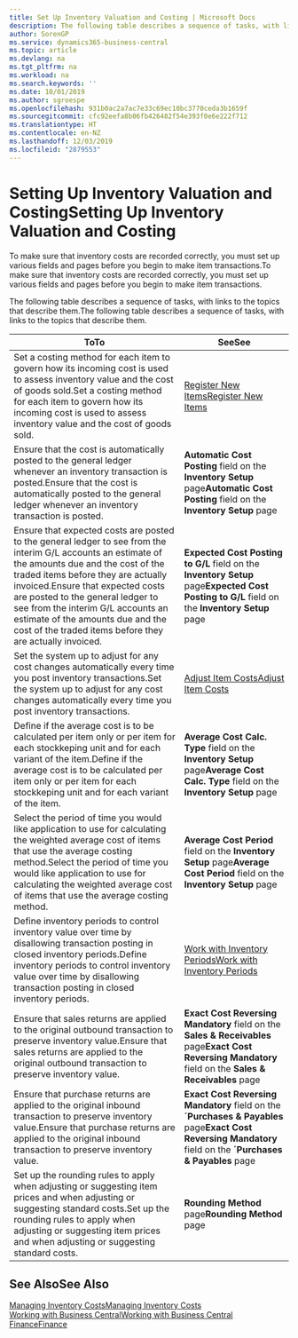 ```yaml
---
title: Set Up Inventory Valuation and Costing | Microsoft Docs
description: The following table describes a sequence of tasks, with links to the topics that describe them.
author: SorenGP
ms.service: dynamics365-business-central
ms.topic: article
ms.devlang: na
ms.tgt_pltfrm: na
ms.workload: na
ms.search.keywords: ''
ms.date: 10/01/2019
ms.author: sgroespe
ms.openlocfilehash: 931b0ac2a7ac7e33c69ec10bc3770ceda3b1659f
ms.sourcegitcommit: cfc92eefa8b06fb426482f54e393f0e6e222f712
ms.translationtype: HT
ms.contentlocale: en-NZ
ms.lasthandoff: 12/03/2019
ms.locfileid: "2879553"
---
```

# <a name="setting-up-inventory-valuation-and-costing"></a><span data-ttu-id="e14d1-103">Setting Up Inventory Valuation and Costing</span><span class="sxs-lookup"><span data-stu-id="e14d1-103">Setting Up Inventory Valuation and Costing</span></span>
<span data-ttu-id="e14d1-104">To make sure that inventory costs are recorded correctly, you must set up various fields and pages before you begin to make item transactions.</span><span class="sxs-lookup"><span data-stu-id="e14d1-104">To make sure that inventory costs are recorded correctly, you must set up various fields and pages before you begin to make item transactions.</span></span>

<span data-ttu-id="e14d1-105">The following table describes a sequence of tasks, with links to the topics that describe them.</span><span class="sxs-lookup"><span data-stu-id="e14d1-105">The following table describes a sequence of tasks, with links to the topics that describe them.</span></span>

|<span data-ttu-id="e14d1-106">**To**</span><span class="sxs-lookup"><span data-stu-id="e14d1-106">**To**</span></span>|<span data-ttu-id="e14d1-107">**See**</span><span class="sxs-lookup"><span data-stu-id="e14d1-107">**See**</span></span>|  
|------------|-------------|  
|<span data-ttu-id="e14d1-108">Set a costing method for each item to govern how its incoming cost is used to assess inventory value and the cost of goods sold.</span><span class="sxs-lookup"><span data-stu-id="e14d1-108">Set a costing method for each item to govern how its incoming cost is used to assess inventory value and the cost of goods sold.</span></span>|[<span data-ttu-id="e14d1-109">Register New Items</span><span class="sxs-lookup"><span data-stu-id="e14d1-109">Register New Items</span></span>](inventory-how-register-new-items.md)|  
|<span data-ttu-id="e14d1-110">Ensure that the cost is automatically posted to the general ledger whenever an inventory transaction is posted.</span><span class="sxs-lookup"><span data-stu-id="e14d1-110">Ensure that the cost is automatically posted to the general ledger whenever an inventory transaction is posted.</span></span>|<span data-ttu-id="e14d1-111">**Automatic Cost Posting** field on the **Inventory Setup** page</span><span class="sxs-lookup"><span data-stu-id="e14d1-111">**Automatic Cost Posting** field on the **Inventory Setup** page</span></span>|  
|<span data-ttu-id="e14d1-112">Ensure that expected costs are posted to the general ledger to see from the interim G/L accounts an estimate of the amounts due and the cost of the traded items before they are actually invoiced.</span><span class="sxs-lookup"><span data-stu-id="e14d1-112">Ensure that expected costs are posted to the general ledger to see from the interim G/L accounts an estimate of the amounts due and the cost of the traded items before they are actually invoiced.</span></span>|<span data-ttu-id="e14d1-113">**Expected Cost Posting to G/L** field on the **Inventory Setup** page</span><span class="sxs-lookup"><span data-stu-id="e14d1-113">**Expected Cost Posting to G/L** field on the **Inventory Setup** page</span></span>|  
|<span data-ttu-id="e14d1-114">Set the system up to adjust for any cost changes automatically every time you post inventory transactions.</span><span class="sxs-lookup"><span data-stu-id="e14d1-114">Set the system up to adjust for any cost changes automatically every time you post inventory transactions.</span></span>|[<span data-ttu-id="e14d1-115">Adjust Item Costs</span><span class="sxs-lookup"><span data-stu-id="e14d1-115">Adjust Item Costs</span></span>](inventory-how-adjust-item-costs.md)|  
|<span data-ttu-id="e14d1-116">Define if the average cost is to be calculated per item only or per item for each stockkeping unit and for each variant of the item.</span><span class="sxs-lookup"><span data-stu-id="e14d1-116">Define if the average cost is to be calculated per item only or per item for each stockkeping unit and for each variant of the item.</span></span>|<span data-ttu-id="e14d1-117">**Average Cost Calc. Type** field on the **Inventory Setup** page</span><span class="sxs-lookup"><span data-stu-id="e14d1-117">**Average Cost Calc. Type** field on the **Inventory Setup** page</span></span>|  
|<span data-ttu-id="e14d1-118">Select the period of time you would like application to use for calculating the weighted average cost of items that use the average costing method.</span><span class="sxs-lookup"><span data-stu-id="e14d1-118">Select the period of time you would like application to use for calculating the weighted average cost of items that use the average costing method.</span></span>|<span data-ttu-id="e14d1-119">**Average Cost Period** field on the **Inventory Setup** page</span><span class="sxs-lookup"><span data-stu-id="e14d1-119">**Average Cost Period** field on the **Inventory Setup** page</span></span>|  
|<span data-ttu-id="e14d1-120">Define inventory periods to control inventory value over time by disallowing transaction posting in closed inventory periods.</span><span class="sxs-lookup"><span data-stu-id="e14d1-120">Define inventory periods to control inventory value over time by disallowing transaction posting in closed inventory periods.</span></span>|[<span data-ttu-id="e14d1-121">Work with Inventory Periods</span><span class="sxs-lookup"><span data-stu-id="e14d1-121">Work with Inventory Periods</span></span>](finance-how-to-work-with-inventory-periods.md)|  
|<span data-ttu-id="e14d1-122">Ensure that sales returns are applied to the original outbound transaction to preserve inventory value.</span><span class="sxs-lookup"><span data-stu-id="e14d1-122">Ensure that sales returns are applied to the original outbound transaction to preserve inventory value.</span></span>|<span data-ttu-id="e14d1-123">**Exact Cost Reversing Mandatory** field on the **Sales & Receivables** page</span><span class="sxs-lookup"><span data-stu-id="e14d1-123">**Exact Cost Reversing Mandatory** field on the **Sales & Receivables** page</span></span>|  
|<span data-ttu-id="e14d1-124">Ensure that purchase returns are applied to the original inbound transaction to preserve inventory value.</span><span class="sxs-lookup"><span data-stu-id="e14d1-124">Ensure that purchase returns are applied to the original inbound transaction to preserve inventory value.</span></span>|<span data-ttu-id="e14d1-125">**Exact Cost Reversing Mandatory** field on the **´Purchases & Payables** page</span><span class="sxs-lookup"><span data-stu-id="e14d1-125">**Exact Cost Reversing Mandatory** field on the **´Purchases & Payables** page</span></span>|
|<span data-ttu-id="e14d1-126">Set up the rounding rules to apply when adjusting or suggesting item prices and when adjusting or suggesting standard costs.</span><span class="sxs-lookup"><span data-stu-id="e14d1-126">Set up the rounding rules to apply when adjusting or suggesting item prices and when adjusting or suggesting standard costs.</span></span>|<span data-ttu-id="e14d1-127">**Rounding Method** page</span><span class="sxs-lookup"><span data-stu-id="e14d1-127">**Rounding Method** page</span></span>|  

## <a name="see-also"></a><span data-ttu-id="e14d1-128">See Also</span><span class="sxs-lookup"><span data-stu-id="e14d1-128">See Also</span></span>  
[<span data-ttu-id="e14d1-129">Managing Inventory Costs</span><span class="sxs-lookup"><span data-stu-id="e14d1-129">Managing Inventory Costs</span></span>](finance-manage-inventory-costs.md)  
[<span data-ttu-id="e14d1-130">Working with Business Central</span><span class="sxs-lookup"><span data-stu-id="e14d1-130">Working with Business Central</span></span>](ui-work-product.md)  
[<span data-ttu-id="e14d1-131">Finance</span><span class="sxs-lookup"><span data-stu-id="e14d1-131">Finance</span></span>](finance.md)  
